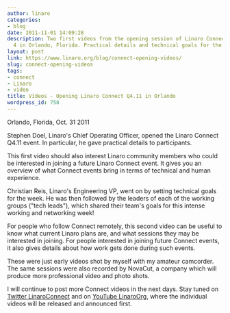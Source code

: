```yaml
---
author: linaro
categories:
- blog
date: 2011-11-01 14:09:28
description: Two first videos from the opening session of Linaro Connect, Oct. 31-Nov.
  4 in Orlando, Florida. Practical details and technical goals for the week.
layout: post
link: https://www.linaro.org/blog/connect-opening-videos/
slug: connect-opening-videos
tags:
- connect
- Linaro
- video
title: Videos - Opening Linaro Connect Q4.11 in Orlando
wordpress_id: 758
---
```


Orlando, Florida, Oct. 31 2011

Stephen Doel, Linaro's Chief Operating Officer, opened the Linaro Connect Q4.11 event. In particular, he gave practical details to participants.

This first video should also interest Linaro community members who could be interested in joining a future Linaro Connect event. It gives you an overview of what Connect events bring in terms of technical and human experience.

Christian Reis, Linaro's Engineering VP, went on by setting technical goals for the week. He was then followed by the leaders of each of the working groups ("tech leads"), which shared their team's goals for this intense working and networking week!

For people who follow Connect remotely, this second video can be useful to know what current Linaro plans are, and what sessions they may be interested in joining. For people interested in joining future Connect events, it also gives details about how work gets done during such events.

These were just early videos shot by myself with my amateur camcorder. The same sessions were also recorded by NovaCut, a company which will produce more professional video and photo shots. 

I will continue to post more Connect videos in the next days. Stay tuned on [Twitter LinaroConnect](http://twitter.com/linaroconnect/) and on [YouTube LinaroOrg](http://youtube.com/linaroorg), where the individual videos will be released and announced first.